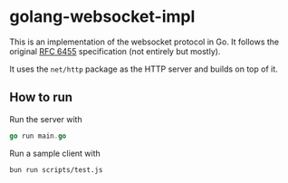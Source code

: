 # golang-websocket-impl

This is an implementation of the websocket protocol in Go. It follows the original [RFC 6455](https://datatracker.ietf.org/doc/html/rfc6455) specification (not entirely but mostly).

It uses the `net/http` package as the HTTP server and builds on top of it.

## How to run

Run the server with

```go
go run main.go
```

Run a sample client with

```bash
bun run scripts/test.js
```
